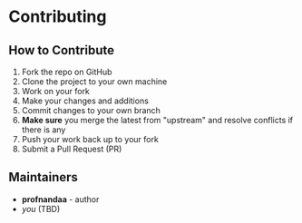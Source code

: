 # Contributing

## How to Contribute

1. Fork the repo on GitHub
1. Clone the project to your own machine
1. Work on your fork
1. Make your changes and additions
1. Commit changes to your own branch
1. **Make sure** you merge the latest from "upstream" and resolve conflicts if there is any
1. Push your work back up to your fork
1. Submit a Pull Request (PR)

## Maintainers

* **profnandaa** - author
* _you_ (TBD)